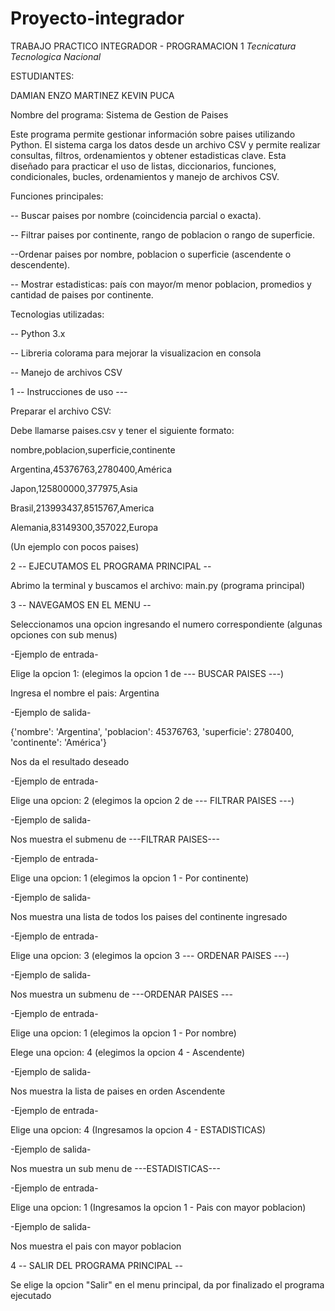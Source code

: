 # Proyecto-integrador
TRABAJO PRACTICO INTEGRADOR - PROGRAMACION 1
*Tecnicatura Tecnologica Nacional*

ESTUDIANTES:

DAMIAN ENZO MARTINEZ 
KEVIN PUCA 


Nombre del programa: Sistema de Gestion de Paises

Este programa permite gestionar información sobre paises utilizando Python. El sistema carga los datos desde un archivo CSV y permite realizar consultas, filtros, ordenamientos y obtener estadisticas clave. Esta diseñado para practicar el uso de listas, diccionarios, funciones, condicionales, bucles, ordenamientos y manejo de archivos CSV.

Funciones principales:

-- Buscar paises por nombre (coincidencia parcial o exacta).

-- Filtrar paises por continente, rango de poblacion o rango de superficie.

--Ordenar paises por nombre, poblacion o superficie (ascendente o descendente).

-- Mostrar estadisticas: país con mayor/m menor poblacion, promedios y cantidad de paises por continente.

Tecnologias utilizadas:

-- Python 3.x

-- Libreria colorama para mejorar la visualizacion en consola

-- Manejo de archivos CSV


1 -- Instrucciones de uso ---

Preparar el archivo CSV:

Debe llamarse paises.csv y tener el siguiente formato:

nombre,poblacion,superficie,continente

Argentina,45376763,2780400,América

Japon,125800000,377975,Asia

Brasil,213993437,8515767,America

Alemania,83149300,357022,Europa

(Un ejemplo con pocos paises)

2 -- EJECUTAMOS EL PROGRAMA PRINCIPAL -- 

Abrimo la terminal y buscamos el archivo: main.py (programa principal)

3 -- NAVEGAMOS EN EL MENU --

Seleccionamos una opcion ingresando el numero correspondiente (algunas opciones con sub menus)

-Ejemplo de entrada- 

Elige la opcion 1: (elegimos la opcion 1 de --- BUSCAR PAISES ---)

Ingresa el nombre el pais: Argentina

-Ejemplo de salida-

{'nombre': 'Argentina', 'poblacion': 45376763, 'superficie': 2780400, 'continente': 'América'}

Nos da el resultado deseado 

-Ejemplo de entrada-

Elige una opcion: 2 (elegimos la opcion 2 de --- FILTRAR PAISES ---)

-Ejemplo de salida-

Nos muestra el submenu de ---FILTRAR PAISES---

-Ejemplo de entrada-

Elige una opcion: 1 (elegimos la opcion 1 - Por continente)

-Ejemplo de salida-

Nos muestra una lista de todos los paises del continente ingresado

-Ejemplo de entrada-

Elige una opcion: 3 (elegimos la opcion 3 --- ORDENAR PAISES ---)

-Ejemplo de salida- 

Nos muestra un submenu de ---ORDENAR PAISES ---

-Ejemplo de entrada-

Elige una opcion: 1 (elegimos la opcion 1 - Por nombre)

Elege una opcion: 4 (elegimos la opcion 4 - Ascendente)

-Ejemplo de salida-

Nos muestra la lista de paises en orden Ascendente

-Ejemplo de entrada-

Elige una opcion: 4 (Ingresamos la opcion 4 - ESTADISTICAS)

-Ejemplo de salida-

Nos muestra un sub menu de ---ESTADISTICAS---

-Ejemplo de entrada-

Elige una opcion: 1 (Ingresamos la opcion 1 - Pais con mayor poblacion)

-Ejemplo de salida- 

Nos muestra el pais con mayor poblacion

4 -- SALIR DEL PROGRAMA PRINCIPAL --

Se elige la opcion "Salir" en el menu principal, da por finalizado el programa ejecutado


